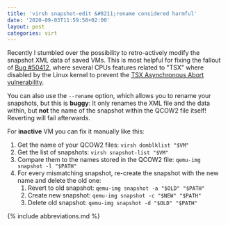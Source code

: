 ```yaml
---
title: 'virsh snapshot-edit &#8211;rename considered harmful'
date: '2020-09-03T11:59:58+02:00'
layout: post
categories: virt
---
```


Recently I stumbled over the possibility to retro-actively modify the snapshot XML data of saved VMs.
This is most helpful for fixing the fallout of [Bug #50412](https://forge.univention.org/bugzilla/show_bug.cgi?id=50414), where several CPUs features related to "TSX" where disabled by the Linux kernel to prevent the [TSX Asynchronous Abort vulnerability](https://wiki.ubuntu.com/SecurityTeam/KnowledgeBase/TAA_MCEPSC_i915).

You can also use the `--rename` option, which allows you to rename your snapshots, but this is **buggy**:
It only renames the XML file and the data within, but **not** the name of the snapshot within the QCOW2 file itself!
Reverting will fail afterwards.

For **inactive** VM you can fix it manually like this:

1. Get the name of your QCOW2 files:
   `virsh domblklist "$VM"`
2. Get the list of snapshots:
   `virsh snapshot-list "$VM"`
3. Compare them to the names stored in the QCOW2 file:
   `qemu-img snapshot -l "$PATH"`
4. For every mismatching snapshot, re-create the snapshot with the new name and delete the old one:
    1. Revert to old snapshot:
       `qemu-img snapshot -a "$OLD" "$PATH"`
    2. Create new snapshot:
       `qemu-img snapshot -c "$NEW" "$PATH"`
    3. Delete old snapshot:
       `qemu-img snapshot -d "$OLD" "$PATH"`

{% include abbreviations.md %}
